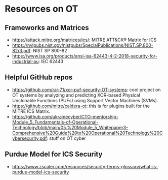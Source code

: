 # Resources on OT

## Frameworks and Matrices
- https://attack.mitre.org/matrices/ics/: MITRE ATT&CK® Matrix for ICS
- https://nvlpubs.nist.gov/nistpubs/SpecialPublications/NIST.SP.800-82r3.pdf: NIST SP 800-82
- https://www.isa.org/products/ansi-isa-62443-4-2-2018-security-for-industrial-au: IEC 62443
## Helpful GitHub repos
- https://github.com/raj-71/xor-puf-security-OT-systems: cool project on OT systems by analyzing and predicting XOR-based Physical Unclonable Functions (PUFs) using Support Vector Machines (SVMs).
- https://github.com/mitre/caldera-ot: this is for plugins built for the MITRE ICS Matrix.
- https://github.com/ukrainecyber/CTO-mentorship-Module_5_Fundamentals-of-Operational-Technology/blob/main/05.%20Module_5_Whitepaper3-Comprehensive%20Guide%20to%20Operational%20Technology%20Cybersecurity.pdf: stuff on OT cyber

## Purdue Model for ICS Security
- https://www.zscaler.com/resources/security-terms-glossary/what-is-purdue-model-ics-security